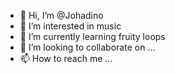 - 👋 Hi, I’m @Johadino
- 👀 I’m interested in music
- 🌱 I’m currently learning fruity loops
- 💞️ I’m looking to collaborate on ...
- 📫 How to reach me ...

<!---
Johadino/Johadino is a ✨ special ✨ repository because its `README.md` (this file) appears on your GitHub profile.
You can click the Preview link to take a look at your changes.
--->
